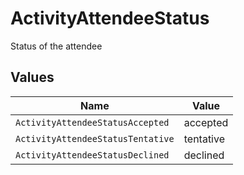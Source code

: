 # ActivityAttendeeStatus

Status of the attendee


## Values

| Name                              | Value                             |
| --------------------------------- | --------------------------------- |
| `ActivityAttendeeStatusAccepted`  | accepted                          |
| `ActivityAttendeeStatusTentative` | tentative                         |
| `ActivityAttendeeStatusDeclined`  | declined                          |